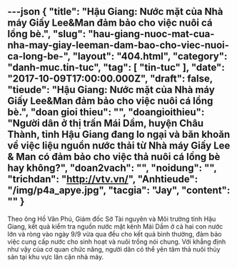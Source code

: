 ---json
{
    "title": "Hậu Giang: Nước mặt của Nhà máy Giấy Lee&Man đảm bảo cho việc nuôi cá lồng bè.",
    "slug": "hau-giang-nuoc-mat-cua-nha-may-giay-leeman-dam-bao-cho-viec-nuoi-ca-long-be-",
    "layout": "404.html",
    "category": "danh-muc.tin-tuc",
    "tag": [
        "tin-tuc"
    ],
    "date": "2017-10-09T17:00:00.000Z",
    "draft": false,
    "tieude": "Hậu Giang: Nước mặt của Nhà máy Giấy Lee&Man đảm bảo cho việc nuôi cá lồng bè.",
    "doan gioi thieu": "",
    "doangioithieu": "Người dân ở thị trấn Mái Dầm, huyện Châu Thành, tỉnh Hậu Giang đang lo ngại và băn khoăn về việc liệu nguồn nước thải từ Nhà máy Giấy Lee & Man có đảm bảo cho việc thả nuôi cá lồng bè hay không?",
    "doan2vach": "",
    "noidung": "",
    "trichdan": "http://vtv.vn/",
    "Anhtieude": "/img/p4a_apye.jpg",
    "tacgia": "Jay",
    "__content__": ""
}
---
<p><span style="font-size:14px">Theo &ocirc;ng Hồ Văn Ph&uacute;, Gi&aacute;m đốc Sở T&agrave;i nguy&ecirc;n v&agrave; M&ocirc;i trường tỉnh Hậu Giang, kết quả kiểm tra nguồn nước mặt k&ecirc;nh M&aacute;i Dầm ở cả hai con nước lớn v&agrave; r&ograve;ng v&agrave;o ng&agrave;y 9/9 vừa qua đều cho kết quả b&igrave;nh thường, đảm bảo việc cung cấp nước cho sinh hoạt v&agrave; nu&ocirc;i trồng n&oacute;i chung. Với khẳng định như vậy của cơ quan chức năng, người d&acirc;n c&oacute; thể y&ecirc;n t&acirc;m thả nu&ocirc;i thủy sản tại khu vực l&acirc;n cận nh&agrave; m&aacute;y.</span></p>
